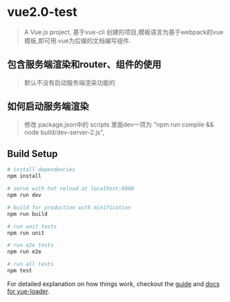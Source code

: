 # vue2.0-test

> A Vue.js project, 基于vue-cli 创建的项目,模板语言为基于webpack的vue模板,即可用.vue为后缀的文档编写组件.

## 包含服务端渲染和router、组件的使用

> 默认不没有启动服务端渲染功能的

## 如何启动服务端渲染

> 修改 package.json中的 scripts 里面dev一项为 "npm run compile && node build/dev-server-2.js",

## Build Setup

``` bash
# install dependencies
npm install

# serve with hot reload at localhost:8080
npm run dev

# build for production with minification
npm run build

# run unit tests
npm run unit

# run e2e tests
npm run e2e

# run all tests
npm test
```

For detailed explanation on how things work, checkout the [guide](http://vuejs-templates.github.io/webpack/) and [docs for vue-loader](http://vuejs.github.io/vue-loader).
